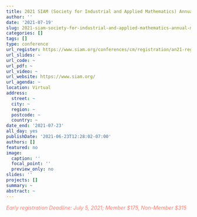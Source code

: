 ```yaml
---
title: 2021 SIAM (Society for Industrial and Applied Mathematics) Annual Meeting (AN21)
author: ''
date: '2021-07-19'
slug: 2021-siam-society-for-industrial-and-applied-mathematics-annual-meeting-an21
categories: []
tags: []
type: conference
url_register: https://www.siam.org/conferences/cm/registration/an21-registration
url_slides: ~
url_code: ~
url_pdf: ~
url_video: ~
url_website: https://www.siam.org/
url_agenda: ~
location: Virtual
address:
  street: ~
  city: ~
  region: ~
  postcode: ~
  country: ~
date_end: '2021-07-23'
all_day: yes
publishDate: '2021-06-23T12:28:02-07:00'
authors: []
featured: no
image:
  caption: ''
  focal_point: ''
  preview_only: no
slides: ''
projects: []
summary: ~
abstract: ~
---
```

<span style="color: salmon;">*Early registration Deadline: July 5, 2021; Member $175, Non-Member $315*</span>

<!--more-->
